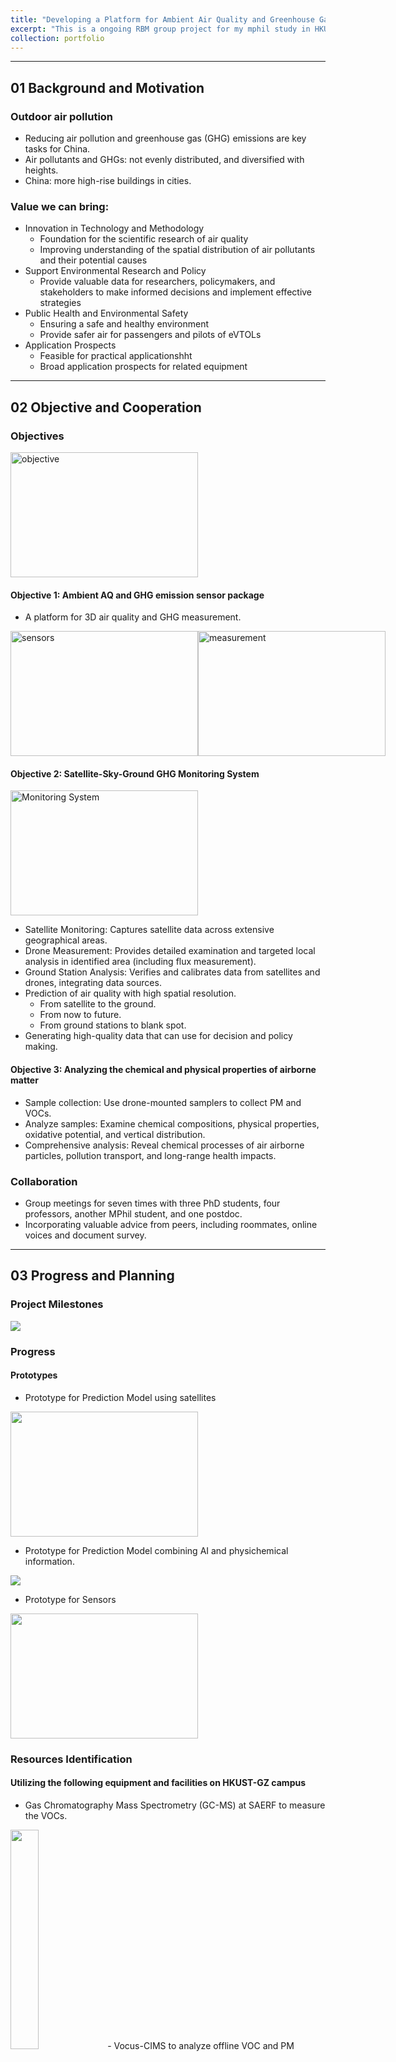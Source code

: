 ```yaml
---
title: "Developing a Platform for Ambient Air Quality and Greenhouse Gas (GHG) Measurements"
excerpt: "This is a ongoing RBM group project for my mphil study in HKUST(GZ).<br/><img src='../images/overview_rbm2.png'>"
collection: portfolio
---
```


---

## 01 Background and Motivation

### Outdoor air pollution

- Reducing air pollution and greenhouse gas (GHG) emissions are key tasks for China.
- Air pollutants and GHGs: not evenly distributed, and diversified with heights.
- China: more high-rise buildings in cities.

### Value we can bring:
* Innovation in Technology and Methodology
  * Foundation for the scientific research of air quality
  * Improving understanding of the spatial distribution of air pollutants and their potential causes
* Support Environmental Research and Policy
  * Provide valuable data for researchers, policymakers, and stakeholders to make informed decisions and implement effective strategies
* Public Health and Environmental Safety
  * Ensuring a safe and healthy environment
  * Provide safer air for passengers and pilots of eVTOLs
* Application Prospects
  * Feasible for practical applicationshht
  * Broad application prospects for related equipment 

---

## 02 Objective and Cooperation

### Objectives
<img src="../../images/objective.png" width="300" height="200" alt="objective">

#### Objective 1: Ambient AQ and GHG emission sensor package

- A platform for 3D air quality and GHG measurement.

<div style="display: flex; justify-content: space-between;">
  <img src="../../images/sensors.png" width="300" height="200" alt="sensors">
  <img src="../../images/measurement.png" width="300" height="200" alt="measurement">
</div>

#### Objective 2: Satellite-Sky-Ground GHG Monitoring System

<img src="../../images/overview_rbm2.png" width="300" height="200" alt="Monitoring System">


- Satellite Monitoring: Captures satellite data across extensive geographical areas.
- Drone Measurement: Provides detailed examination and targeted local analysis in identified area (including flux measurement).
- Ground Station Analysis: Verifies and calibrates data from satellites and drones, integrating data sources.
- Prediction of air quality with high spatial resolution.
  - From satellite to the ground.
  - From now to future.
  - From ground stations to blank spot.
- Generating high-quality data that can use for decision and policy making.

#### Objective 3: Analyzing the chemical and physical properties of airborne matter

- Sample collection: Use drone-mounted samplers to collect PM and VOCs.
- Analyze samples: Examine chemical compositions, physical properties, oxidative potential, and vertical distribution.
- Comprehensive analysis: Reveal chemical processes of air airborne particles, pollution transport, and long-range health impacts.

### Collaboration

- Group meetings for seven times with three PhD students, four professors, another MPhil student, and one postdoc.
- Incorporating valuable advice from peers, including roommates, online voices and document survey.

---

## 03 Progress and Planning

### Project Milestones

<img src="../../images/milestone.png">

### Progress

#### Prototypes

- Prototype for Prediction Model using satellites

<img src="../../images/prototype_satellites.png" width="300" height="200">

- Prototype for Prediction Model combining AI and physichemical information.
  
<img src="../../images/prototype_physic.png">

- Prototype for Sensors
  
<img src="../../images/prototype_sensor.png" width="300" height="200">

### Resources Identification

#### Utilizing the following equipment and facilities on HKUST-GZ campus

- Gas Chromatography Mass Spectrometry (GC-MS) at SAERF to measure the VOCs.

<img src="../../images/G.png" width=30%>
- Vocus-CIMS to analyze offline VOC and PM samples, but heavy for airborne measurement.

<img src="../../images/v.png" width=30%>
- Environmental simulation chamber to simulate environmental conditions for sensor testing.

<img src="../../images/E.png" width=30%>

- Plate reader at Bio-CRF for analyzing cell toxicity.

<img src="../../images/P.png" width=30%>

#### Other equipment, materials, and supplies need to be purchased

- Chemical materials for offline analysis of VOCs and particles.
- A 3-D anemometer that can measure wind speed at a frequency high enough for eddy covariance measurements.
- Drone that can carry enough payload.

<img src="../../images/dronr.png" width=30%>

- LI7500DS fast-response CO2 analyzer for eddy covariance measurement.
- A Vocus-Elf for real-time measurement of VOCs in human-carrying eVTOLs.
  
